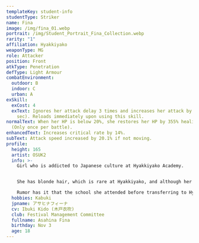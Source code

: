 ```yaml
---
templateKey: student-info
studentType: Striker
name: Fina
image: /img/fina_01.webp
portrait: /img/Student_Portrait_Fina_Collection.webp
rarity: "1"
affiliation: Hyakkiyako
weaponType: MG
role: Attacker
position: Front
atkType: Penetration
defType: Light Armour
combatEnvironment:
  outdoor: B
  indoor: C
  urban: A
exSkill:
  exCost: 4
  exText: Ignores her attack delay 3 times and increases her attack by 29.1% (30
    sec). Reloads immediately upon using this skill.
normalText: When her HP is below 20%, she restores her HP by 355% healing power
  (Only once per battle).
enhancedText: Increases critical rate by 14%.
subText: Attack speed increased by 20.1% if not moving.
profile:
  height: 165
  artist: OSUK2
  info: >-
    Girl who is addicted to Japanese culture at Hyakkiyako Academy.


    She has blonde hair, which is rare at Hyakkiyako, and although her Japanese is inexperienced, her energetic and positive personality makes her easy to get along with everyone.

    Rumor has it that the school she attended before transferring to Hyakkiyako was an incredibly prestigious school in the West.
  hobbies: Kabuki
  jpname: アサヒナフィーナ
  cv: Ibuki Kido (木戸衣吹)
  club: Festival Management Committee
  fullname: Asahina Fina
  birthday: Nov 3
  age: 18
---
```

